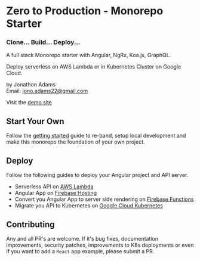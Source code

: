 # Zero to Production - Monorepo Starter

### Clone... Build... Deploy...

A full stack Monorepo starter with Angular, NgRx, Koa.js, GraphQL.

Deploy serverless on AWS Lambda or in Kubernetes Cluster on Google Cloud.

by Jonathon Adams  
Email: [jono.adams22@gmail.com](mailto:jono.adams22@gmail.com?subject=Zero%20to%20Production)

Visit the [demo site]

## Start Your Own

Follow the [getting started] guide to re-band, setup local development and make this monorepo the foundation of your own project.

## Deploy

Follow the following guides to deploy your Angular project and API server.

- Serverless API on [AWS Lambda]
- Angular App on [Firebase Hosting]
- Convert you Angular App to server side rendering on [Firebase Functions]
- Migrate you API to Kubernetes on [Google Cloud Kubernetes]

## Contributing

Any and all PR's are welcome. If it's bug fixes, documentation improvements, security patches, improvements to K8s deployments or even if you want to add a `React` app example, please submit a PR.

[demo site]: https://zero-to-production.dev
[getting started]: https://zero-to-production.dev/guides/getting-started
[aws lambda]: https://zero-to-production.dev/guides/aws-lambda
[firebase hosting]: https://zero-to-production.dev/guides/firebase-hosting
[firebase functions]: https://zero-to-production.dev/guides/ssr-firebase-functions
[start you own]: https://zero-to-production.dev/guides/getting-started
[google cloud kubernetes]: https://zero-to-production.dev/guides/google-cloud-k8s
